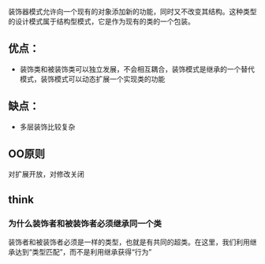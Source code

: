 装饰器模式允许向一个现有的对象添加新的功能，同时又不改变其结构。这种类型的设计模式属于结构型模式，它是作为现有的类的一个包装。  
## 优点：
* 装饰类和被装饰类可以独立发展，不会相互耦合，装饰模式是继承的一个替代模式，装饰模式可以动态扩展一个实现类的功能
## 缺点：
* 多层装饰比较复杂
## OO原则
对扩展开放，对修改关闭
## think
### 为什么装饰者和被装饰者必须继承同一个类
装饰者和被装饰者必须是一样的类型，也就是有共同的超类。在这里，我们利用继承达到“类型匹配”，而不是利用继承获得“行为”